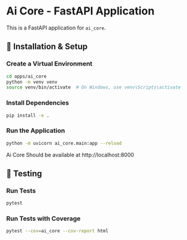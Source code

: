 # Ai Core - FastAPI Application

This is a FastAPI application for `ai_core`.

## 🚀 Installation & Setup

### Create a Virtual Environment
```sh
cd apps/ai_core
python -m venv venv
source venv/bin/activate  # On Windows, use venv\Scripts\activate
```

### Install Dependencies
```sh
pip install -e .
```

### Run the Application
```sh
python -m uvicorn ai_core.main:app --reload
```

Ai Core Should be available at http://localhost:8000

## 🧪 Testing

### Run Tests
```sh
pytest
```

### Run Tests with Coverage
```sh
pytest --cov=ai_core --cov-report html
```